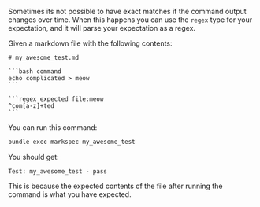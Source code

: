Sometimes its not possible to have exact matches if the command output changes over time. When this happens you can use the `regex` type for your expectation, and it will parse your expectation as a regex.

Given a markdown file with the following contents:

~~~text file:my_awesome_test.md
# my_awesome_test.md

```bash command
echo complicated > meow
```

```regex expected file:meow
^com[a-z]+ted
```
~~~

You can run this command:

```bash command
bundle exec markspec my_awesome_test
```

You should get:

```text expected stdout
Test: my_awesome_test - pass
```

This is because the expected contents of the file after running the command is what you have expected.
